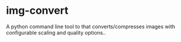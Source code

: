 # img-convert
A python command line tool to that converts/compresses images with configurable scaling and quality options..
